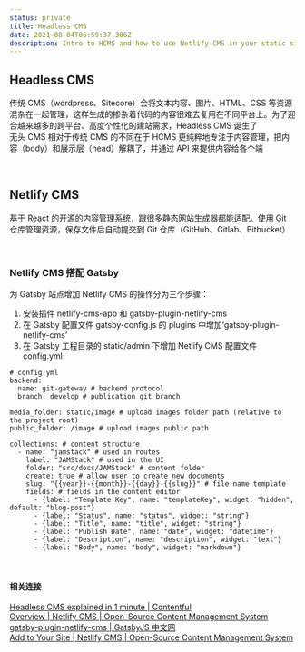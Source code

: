 ```yaml
---
status: private
title: Headless CMS
date: 2021-08-04T06:59:37.306Z
description: Intro to HCMS and how to use Netlify-CMS in your static site
---
```

## Headless CMS
传统 CMS（wordpress、Sitecore）会将文本内容、图片、HTML、CSS 等资源混杂在一起管理，这样生成的掺杂着代码的内容很难去复用在不同平台上。为了迎合越来越多的跨平台、高度个性化的建站需求，Headless CMS 诞生了  
无头 CMS 相对于传统 CMS 的不同在于 HCMS 更纯粹地专注于内容管理，把内容（body）和展示层（head）解耦了，并通过 API 来提供内容给各个端

<br />

## Netlify CMS
基于 React 的开源的内容管理系统，跟很多静态网站生成器都能适配。使用 Git 仓库管理资源，保存文件后自动提交到 Git 仓库（GitHub、Gitlab、Bitbucket）

<br />

### Netlify CMS 搭配 Gatsby
为 Gatsby 站点增加 Netlify CMS 的操作分为三个步骤：
1. 安装插件 netlify-cms-app 和 gatsby-plugin-netlify-cms
2. 在 Gatsby 配置文件 gatsby-config.js 的 plugins 中增加‘gatsby-plugin-netlify-cms’
3. 在 Gatsby 工程目录的 static/admin 下增加 Netlify CMS 配置文件 config.yml  
```
# config.yml
backend:
  name: git-gateway # backend protocol
  branch: develop # publication git branch

media_folder: static/image # upload images folder path (relative to the project root)
public_folder: /image # upload images public path

collections: # content structure
  - name: "jamstack" # used in routes
    label: "JAMStack" # used in the UI
    folder: "src/docs/JAMStack" # content folder
    create: true # allow user to create new documents
    slug: "{{year}}-{{month}}-{{day}}-{{slug}}" # file name template
    fields: # fields in the content editor
      - {label: "Template Key", name: "templateKey", widget: "hidden", default: "blog-post"}
      - {label: "Status", name: "status", widget: "string"}
      - {label: "Title", name: "title", widget: "string"}
      - {label: "Publish Date", name: "date", widget: "datetime"}
      - {label: "Description", name: "description", widget: "text"}
      - {label: "Body", name: "body", widget: "markdown"}
```

<br />

#### 相关连接
[Headless CMS explained in 1 minute | Contentful](https://www.contentful.com/r/knowledgebase/what-is-headless-cms/)  
[Overview | Netlify CMS | Open-Source Content Management System](https://www.netlifycms.org/docs/intro/)  
[gatsby-plugin-netlify-cms | GatsbyJS 中文网](https://www.gatsbyjs.cn/packages/gatsby-plugin-netlify-cms/?=netlify)  
[Add to Your Site | Netlify CMS | Open-Source Content Management System](https://www.netlifycms.org/docs/add-to-your-site/#app-file-structure)
